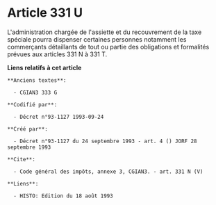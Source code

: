 # Article 331 U

L'administration chargée de l'assiette et du recouvrement de la taxe spéciale pourra dispenser certaines personnes notamment
les commerçants détaillants de tout ou partie des obligations et formalités prévues aux articles 331 N à 331 T.

**Liens relatifs à cet article**

	**Anciens textes**:

	  - CGIAN3 333 G

	**Codifié par**:

	  - Décret n°93-1127 1993-09-24

	**Créé par**:

	  - Décret n°93-1127 du 24 septembre 1993 - art. 4 () JORF 28 septembre 1993

	**Cite**:

	  - Code général des impôts, annexe 3, CGIAN3. - art. 331 N (V)

	**Liens**:

	  - HISTO: Edition du 18 août 1993

